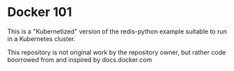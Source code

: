 # Docker 101

This is a "Kubernetized" version of the redis-python example suitable to run in a Kubernetes cluster.

This repository is not original work by the repository owner, but rather code boorrowed from and inspired by docs.docker.com
